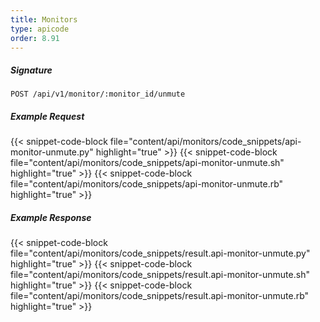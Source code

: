 ```yaml
---
title: Monitors
type: apicode
order: 8.91
---
```


##### Signature
`POST /api/v1/monitor/:monitor_id/unmute`
##### Example Request
{{< snippet-code-block file="content/api/monitors/code_snippets/api-monitor-unmute.py" highlight="true" >}}
{{< snippet-code-block file="content/api/monitors/code_snippets/api-monitor-unmute.sh" highlight="true" >}}
{{< snippet-code-block file="content/api/monitors/code_snippets/api-monitor-unmute.rb" highlight="true" >}}
##### Example Response
{{< snippet-code-block file="content/api/monitors/code_snippets/result.api-monitor-unmute.py" highlight="true" >}}
{{< snippet-code-block file="content/api/monitors/code_snippets/result.api-monitor-unmute.sh" highlight="true" >}}
{{< snippet-code-block file="content/api/monitors/code_snippets/result.api-monitor-unmute.rb" highlight="true" >}}